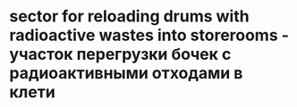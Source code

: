 # sector for reloading drums with radioactive wastes into storerooms - участок перегрузки бочек с радиоактивными отходами в клети
